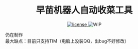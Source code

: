 <h1 align="center">早苗机器人自动收菜工具</h1>
</div>
<p align="center">
  <a href="https://raw.githubusercontent.com/Sorrow-Scarlet/BotSanaeAutoTool/master/LICENSE">
    <img src="https://img.shields.io/badge/license-GPL--3.0-red" alt="license">
  </a>
    <img src="https://img.shields.io/badge/Status-WIP-orange" alt="WIP">
</p>   
仍在制作<br>
最大缺点：目前只支持TIM（电脑上没装QQ，出bug不好修改）
